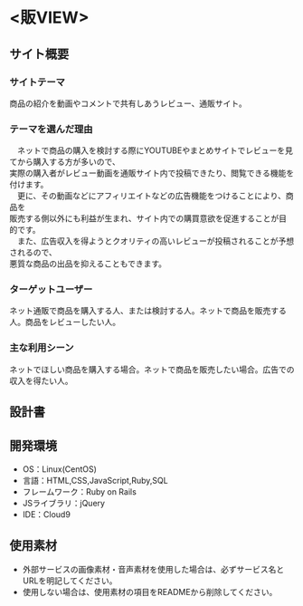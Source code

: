# <販VIEW>

## サイト概要
### サイトテーマ
商品の紹介を動画やコメントで共有しあうレビュー、通販サイト。

### テーマを選んだ理由
&emsp;ネットで商品の購入を検討する際にYOUTUBEやまとめサイトでレビューを見てから購入する方が多いので、<br>
実際の購入者がレビュー動画を通販サイト内で投稿できたり、閲覧できる機能を付けます。<br>
&emsp;更に、その動画などにアフィリエイトなどの広告機能をつけることにより、商品を<br>
販売する側以外にも利益が生まれ、サイト内での購買意欲を促進することが目的です。<br>
&emsp;また、広告収入を得ようとクオリティの高いレビューが投稿されることが予想されるので、<br>
悪質な商品の出品を抑えることもできます。

### ターゲットユーザー
ネット通販で商品を購入する人、または検討する人。ネットで商品を販売する人。商品をレビューしたい人。

### 主な利用シーン
ネットでほしい商品を購入する場合。ネットで商品を販売したい場合。広告での収入を得たい人。

## 設計書


## 開発環境
- OS：Linux(CentOS)
- 言語：HTML,CSS,JavaScript,Ruby,SQL
- フレームワーク：Ruby on Rails
- JSライブラリ：jQuery
- IDE：Cloud9

## 使用素材
- 外部サービスの画像素材・音声素材を使用した場合は、必ずサービス名とURLを明記してください。
- 使用しない場合は、使用素材の項目をREADMEから削除してください。
